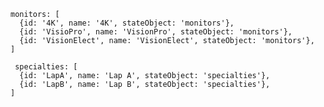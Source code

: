  
    monitors: [
      {id: '4K', name: '4K', stateObject: 'monitors'}, 
      {id: 'VisioPro', name: 'VisionPro', stateObject: 'monitors'},
      {id: 'VisionElect', name: 'VisionElect', stateObject: 'monitors'},
    ]

     specialties: [
      {id: 'LapA', name: 'Lap A', stateObject: 'specialties'},
      {id: 'LapB', name: 'Lap B', stateObject: 'specialties'},
    ]

